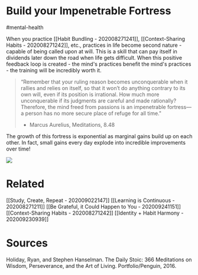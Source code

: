 # Build your Impenetrable Fortress
#mental-health 

When you practice [[Habit Bundling - 202008271241]], [[Context-Sharing Habits - 202008271242]], etc., practices in life become second nature - capable of being called upon at will. This is a skill that can pay itself in dividends later down the road when life gets difficult. When this positive feedback loop is created - the mind's practices benefit the mind's practices - the training will be incredibly worth it. 

> “Remember that your ruling reason becomes unconquerable when it rallies and relies on itself, so that it won’t do anything contrary to its own will, even if its position is irrational. How much more unconquerable if its judgments are careful and made rationally? Therefore, the mind freed from passions is an impenetrable fortress—a person has no more secure place of refuge for all time."
> - Marcus Aurelius, Meditations, 8.48

The growth of this fortress is exponential as marginal gains build up on each other. In fact, small gains every day explode into incredible improvements over time!

![](https://25r4fj22vjh18a4i91qamh06-wpengine.netdna-ssl.com/wp-content/uploads/2021/01/tiny-gains-graph-700x700-1.jpg)

# Related
[[Study, Create, Repeat - 202009022147]]
[[Learning is Continuous - 202008271211]]
[[Be Grateful, it Could Happen to You - 202009241151]]
[[Context-Sharing Habits - 202008271242]]
[[Identity + Habit Harmony - 202009230939]]

# Sources
Holiday, Ryan, and Stephen Hanselman. The Daily Stoic: 366 Meditations on Wisdom, Perseverance, and the Art of Living. Portfolio/Penguin, 2016.
